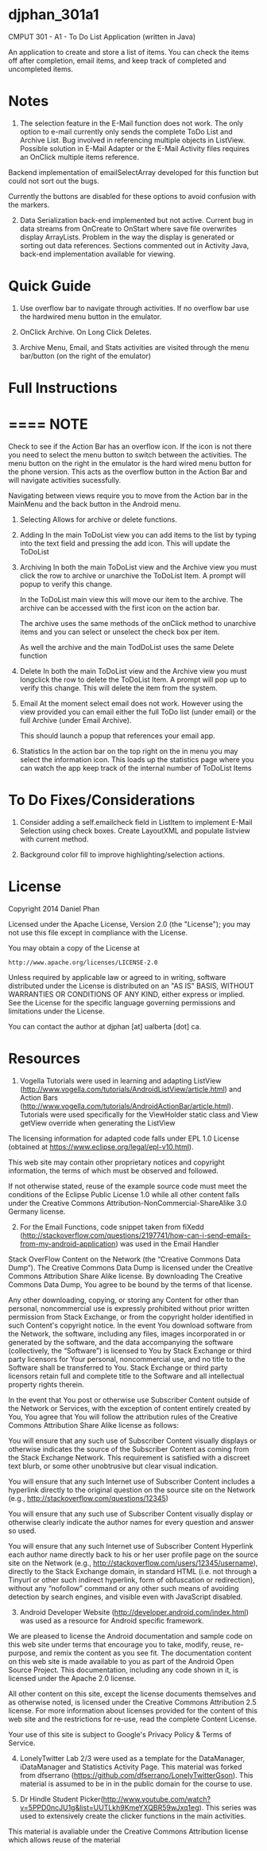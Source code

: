 djphan_301a1
=============

CMPUT 301 - A1 - To Do List Application (written in Java)

An application to create and store a list of items. You can check
the items off after completion, email items, and keep track
of completed and uncompleted items.

Notes
=====
1. The selection feature in the E-Mail function does not work.
The only option to e-mail currently only sends the complete ToDo List
and Archive List. Bug involved in referencing multiple objects in ListView. Possible solution
in E-Mail Adapter or the E-Mail Activity files requires an OnClick multiple 
items reference.

Backend implementation of emailSelectArray developed for this function 
but could not sort out the bugs.

Currently the buttons are disabled for these options to avoid 
confusion with the markers.

2. Data Serialization back-end implemented but not active. Current bug
in data streams from OnCreate to OnStart where save file overwrites
display ArrayLists. Problem in the way the display is generated
or sorting out data references. Sections commented out in 
Activity Java, back-end implementation available for viewing.


Quick Guide
===========
1. Use overflow bar to navigate through activities. If no overflow bar use the hardwired menu button in the emulator.

2. OnClick Archive. On Long Click Deletes.

3. Archive Menu, Email, and Stats activities are visited through the menu bar/button (on the right of the emulator)

Full Instructions
============

====
NOTE
====
Check to see if the Action Bar has an overflow icon. If the icon is not there you need to select the menu button
to switch between the activities. The menu button on the right in the emulator is the hard wired menu button
for the phone version. This acts as the overflow button in the Action Bar and will navigate activities sucessfully.

Navigating between views require you to move from the Action bar in the MainMenu and the back button in the Android menu. 

1. Selecting
	Allows for archive or delete functions.

2. Adding
	In the main ToDoList view you can add items to the list by typing into
	the text field and pressing the add icon. This will update the
	ToDoList

3. Archiving
	In both the main ToDoList view and the Archive view you must click the row
	to archive or unarchive the ToDoList Item. A prompt will popup to verify this change.
	
	In the ToDoList main view this will move our item to the archive.
	The archive can be accessed with the first icon on the action bar.
		
	The archive uses the same methods of the onClick method to unarchive items
	and you can select or unselect the check box per item.
	
	As well the archive and the main TodDoList uses the same Delete function

4. Delete
	In both the main ToDoList view and the Archive view you must longclick the row
	to delete the ToDoList Item. A prompt will pop up to verify this change.
	This will delete the item from the system.

5. Email
	At the moment select email does not work. However using the view provided you can
	email either the full ToDo list (under email) or the full Archive (under Email Archive).
	
	This should launch a popup that references your email app.

6. Statistics
	In the action bar on the top right on the in menu you may select the information icon.
	This loads up the statistics page where you can watch the app keep track of the internal
	number of ToDoList Items
	

To Do Fixes/Considerations
==========================
1. Consider adding a self.emailcheck field in ListItem to implement E-Mail Selection using
check boxes. Create LayoutXML and populate listview with current method.

2. Background color fill to improve highlighting/selection actions.

License
=======

Copyright 2014 Daniel Phan

Licensed under the Apache License, Version 2.0 (the "License");
you may not use this file except in compliance with the License.

You may obtain a copy of the License at

	http://www.apache.org/licenses/LICENSE-2.0

Unless required by applicable law or agreed to in writing, software
distributed under the License is distributed on an "AS IS" BASIS,
WITHOUT WARRANTIES OR CONDITIONS OF ANY KIND, either express or implied.
See the License for the specific language governing permissions and
limitations under the License.

You can contact the author at djphan [at] ualberta [dot] ca.


Resources
===========

1. Vogella Tutorials were used in learning and adapting 
ListView (http://www.vogella.com/tutorials/AndroidListView/article.html) and 
Action Bars (http://www.vogella.com/tutorials/AndroidActionBar/article.html).
Tutorials were used specifically for the ViewHolder static class and View
getView override when generating the ListView

The licensing information for adapted code falls under EPL 1.0 License 
(obtained at https://www.eclipse.org/legal/epl-v10.html). 

This web site may contain other proprietary notices and copyright 
information, the terms of which must be observed and followed. 

If not otherwise stated, reuse of the example source code must meet 
the conditions of the Eclipse Public License 1.0 while all other content 
falls under the Creative Commons Attribution-NonCommercial-ShareAlike 3.0 
Germany license. 

2. For the Email Functions, code snippet taken from 
fiXedd (http://stackoverflow.com/questions/2197741/how-can-i-send-emails-from-my-android-application)
was used in the Email Handler

Stack OverFlow Content on the Network (the “Creative Commons Data Dump”). The Creative Commons Data Dump 
is licensed under the Creative Commons Attribution Share Alike license. By downloading The Creative
Commons Data Dump, You agree to be bound by the terms of that license.

Any other downloading, copying, or storing any Content for other than personal, noncommercial use is expressly prohibited without 
prior written permission from Stack Exchange, or from the copyright holder identified in such Content's copyright notice. In 
the event You download software from the Network, the software, including any files, images incorporated in or generated by the software,
and the data accompanying the software (collectively, the “Software”) is licensed to You by Stack Exchange or third party licensors for Your 
personal, noncommercial use, and no title to the Software shall be transferred to You. Stack Exchange or third party licensors retain full and 
complete title to the Software and all intellectual property rights therein.

In the event that You post or otherwise use Subscriber Content outside of the Network or Services, with the exception of content entirely created by You,
You agree that You will follow the attribution rules of the Creative Commons Attribution Share Alike license as follows:

You will ensure that any such use of Subscriber Content visually displays or otherwise indicates the source of the Subscriber Content as coming from 
the Stack Exchange Network. This requirement is satisfied with a discreet text blurb, or some other unobtrusive but clear visual indication.

You will ensure that any such Internet use of Subscriber Content includes a hyperlink directly to the original question 
on the source site on the Network (e.g., http://stackoverflow.com/questions/12345)

You will ensure that any such use of Subscriber Content visually display or otherwise 
clearly indicate the author names for every question and answer so used.

You will ensure that any such Internet use of Subscriber Content Hyperlink each author name
directly back to his or her user profile page on the source site on the Network (e.g., http://stackoverflow.com/users/12345/username),
directly to the Stack Exchange domain, in standard HTML (i.e. not through a Tinyurl or other such indirect hyperlink, form of obfuscation or redirection), 
without any “nofollow” command or any other such means of avoiding detection by search engines, and visible even with JavaScript disabled.

3. Android Developer Website (http://developer.android.com/index.html) was used as a resource for Android specific framework. 

We are pleased to license the Android documentation and sample code on this web site under terms that encourage you to take, modify, 
reuse, re-purpose, and remix the content as you see fit. The documentation content on this web site is made available to you as part of 
the Android Open Source Project. This documentation, including any code shown in it, is licensed under the Apache 2.0 license. 

All other content on this site, except the license documents themselves and as otherwise noted, is licensed under the Creative Commons 
Attribution 2.5 license. For more information about licenses provided for the content of this web site and the restrictions for re-use, 
read the complete Content License.

Your use of this site is subject to Google's Privacy Policy & Terms of Service.

4. LonelyTwitter Lab 2/3 were used as a template for the DataManager, iDataManager and Statistics Activity Page.
   This material was forked from dfserrano (https://github.com/dfserrano/LonelyTwitterGson). This material is assumed
   to be in in the public domain for the course to use.


5. Dr Hindle Student Picker(http://www.youtube.com/watch?v=5PPD0ncJU1g&list=UUTLkh9KmeYXQBR59wJxq1eg). This series
was used to extensively create the clicker functions in the main activities.

This material is avaliable under the Creative Commons Attribution license which allows reuse of the material 



